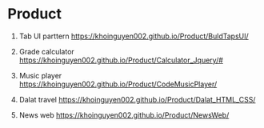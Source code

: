 # Product
1. Tab UI parttern
https://khoinguyen002.github.io/Product/BuldTapsUI/

2. Grade calculator 
https://khoinguyen002.github.io/Product/Calculator_Jquery/#

3. Music player
https://khoinguyen002.github.io/Product/CodeMusicPlayer/

4. Dalat travel
https://khoinguyen002.github.io/Product/Dalat_HTML_CSS/

5. News web
https://khoinguyen002.github.io/Product/NewsWeb/

